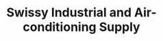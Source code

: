 ---
title: "Swissy Industrial and Air-conditioning Supply"
url: /batangas-city/swissy-industrial-and-air-conditioning-supply/
shop: Baustoffe
---
